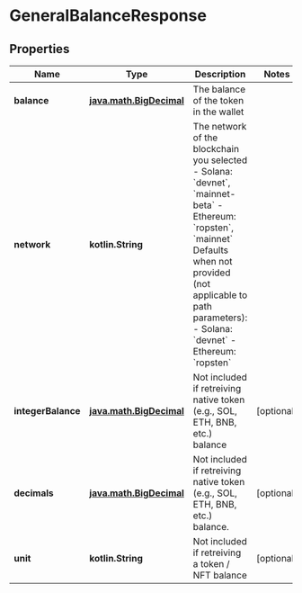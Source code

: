 
# GeneralBalanceResponse

## Properties
Name | Type | Description | Notes
------------ | ------------- | ------------- | -------------
**balance** | [**java.math.BigDecimal**](java.math.BigDecimal.md) | The balance of the token in the wallet  | 
**network** | **kotlin.String** | The network of the blockchain you selected  - Solana: &#x60;devnet&#x60;, &#x60;mainnet-beta&#x60; - Ethereum: &#x60;ropsten&#x60;, &#x60;mainnet&#x60;  Defaults when not provided (not applicable to path parameters): - Solana: &#x60;devnet&#x60; - Ethereum: &#x60;ropsten&#x60; | 
**integerBalance** | [**java.math.BigDecimal**](java.math.BigDecimal.md) | Not included if retreiving native token (e.g., SOL, ETH, BNB, etc.) balance  |  [optional]
**decimals** | [**java.math.BigDecimal**](java.math.BigDecimal.md) | Not included if retreiving native token (e.g., SOL, ETH, BNB, etc.) balance.  |  [optional]
**unit** | **kotlin.String** | Not included if retreiving a token / NFT balance  |  [optional]



